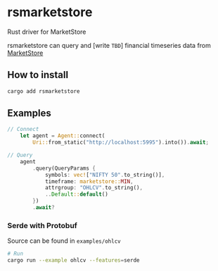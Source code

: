 # rsmarketstore
Rust driver for MarketStore

rsmarketstore can query and [write `TBD`] financial timeseries data from [MarketStore](https://github.com/alpacahq/marketstore)

## How to install

```bash
cargo add rsmarketstore
```

## Examples

```rust
// Connect
    let agent = Agent::connect(
        Uri::from_static("http://localhost:5995").into()).await;

// Query
    agent
        .query(QueryParams {
            symbols: vec!["NIFTY 50".to_string()],
            timeframe: marketstore::MIN,
            attrgroup: "OHLCV".to_string(),
            ..Default::default()
        })
        .await?
```

### Serde with Protobuf

Source can be found in `examples/ohlcv`

```bash
# Run
cargo run --example ohlcv --features=serde
```
